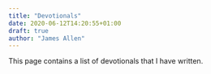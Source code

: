 ```yaml
---
title: "Devotionals"
date: 2020-06-12T14:20:55+01:00
draft: true
author: "James Allen"
---
```


This page contains a list of devotionals that I have written.